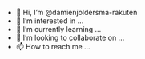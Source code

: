 - 👋 Hi, I’m @damienjoldersma-rakuten
- 👀 I’m interested in ...
- 🌱 I’m currently learning ...
- 💞️ I’m looking to collaborate on ...
- 📫 How to reach me ...

<!---
damienjoldersma-rakuten/damienjoldersma-rakuten is a ✨ special ✨ repository because its `README.md` (this file) appears on your GitHub profile.
You can click the Preview link to take a look at your changes.
--->
